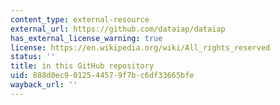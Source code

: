 ```yaml
---
content_type: external-resource
external_url: https://github.com/dataiap/dataiap
has_external_license_warning: true
license: https://en.wikipedia.org/wiki/All_rights_reserved
status: ''
title: in this GitHub repository
uid: 888d0ec9-0125-4457-9f7b-c6df33665bfe
wayback_url: ''
---
```

